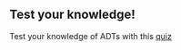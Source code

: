 ## Test your knowledge!
Test your knowledge of ADTs with this [quiz](https://forms.gle/BgKVWuESZcEnH89s6)
